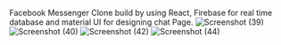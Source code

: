 Facebook Messenger Clone build by using React, Firebase  for real time database and material UI for designing chat Page.
![Screenshot (39)](https://user-images.githubusercontent.com/73012653/117559086-24adec80-b037-11eb-9fea-e0c9b51046f3.png)
![Screenshot (40)](https://user-images.githubusercontent.com/73012653/117559099-5aeb6c00-b037-11eb-803f-934bc23d91fc.png)
![Screenshot (42)](https://user-images.githubusercontent.com/73012653/117559100-5e7ef300-b037-11eb-9501-f46128166a5d.png)
![Screenshot (44)](https://user-images.githubusercontent.com/73012653/117559102-62127a00-b037-11eb-857f-a361fbdfef12.png)
